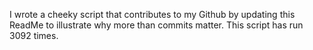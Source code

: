 I wrote a cheeky script that contributes to my Github by updating this ReadMe to illustrate why more than commits matter. This script has run 3092 times.